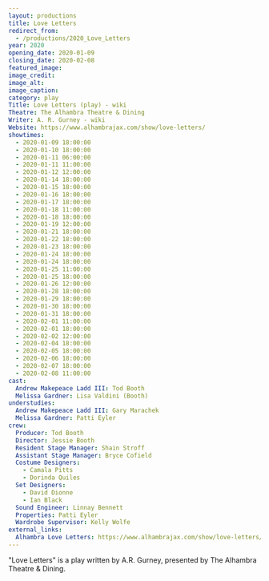 ```yaml
---
layout: productions
title: Love Letters
redirect_from:
  - /productions/2020_Love_Letters
year: 2020
opening_date: 2020-01-09
closing_date: 2020-02-08
featured_image: 
image_credit: 
image_alt:
image_caption:
category: play
Title: Love Letters (play) - wiki
Theatre: The Alhambra Theatre & Dining
Writer: A. R. Gurney - wiki
Website: https://www.alhambrajax.com/show/love-letters/
showtimes: 
  - 2020-01-09 18:00:00
  - 2020-01-10 18:00:00
  - 2020-01-11 06:00:00
  - 2020-01-11 11:00:00
  - 2020-01-12 12:00:00
  - 2020-01-14 18:00:00
  - 2020-01-15 18:00:00
  - 2020-01-16 18:00:00
  - 2020-01-17 18:00:00
  - 2020-01-18 11:00:00
  - 2020-01-18 18:00:00
  - 2020-01-19 12:00:00
  - 2020-01-21 18:00:00
  - 2020-01-22 18:00:00
  - 2020-01-23 18:00:00
  - 2020-01-24 18:00:00
  - 2020-01-24 18:00:00
  - 2020-01-25 11:00:00
  - 2020-01-25 18:00:00
  - 2020-01-26 12:00:00
  - 2020-01-28 18:00:00
  - 2020-01-29 18:00:00
  - 2020-01-30 18:00:00
  - 2020-01-31 18:00:00
  - 2020-02-01 11:00:00
  - 2020-02-01 18:00:00
  - 2020-02-02 12:00:00
  - 2020-02-04 18:00:00
  - 2020-02-05 18:00:00
  - 2020-02-06 18:00:00
  - 2020-02-07 18:00:00
  - 2020-02-08 11:00:00
cast:
  Andrew Makepeace Ladd III: Tod Booth
  Melissa Gardner: Lisa Valdini (Booth)
understudies:
  Andrew Makepeace Ladd III: Gary Marachek
  Melissa Gardner: Patti Eyler
crew:
  Producer: Tod Booth
  Director: Jessie Booth
  Resident Stage Manager: Shain Stroff
  Assistant Stage Manager: Bryce Cofield
  Costume Designers: 
    - Camala Pitts
    - Dorinda Quiles
  Set Designers: 
    - David Dionne
    - Ian Black
  Sound Engineer: Linnay Bennett
  Properties: Patti Eyler
  Wardrobe Supervisor: Kelly Wolfe
external_links:
  Alhambra Love Letters: https://www.alhambrajax.com/show/love-letters/
---
```

"Love Letters" is a play written by A.R. Gurney, presented by The Alhambra Theatre & Dining.